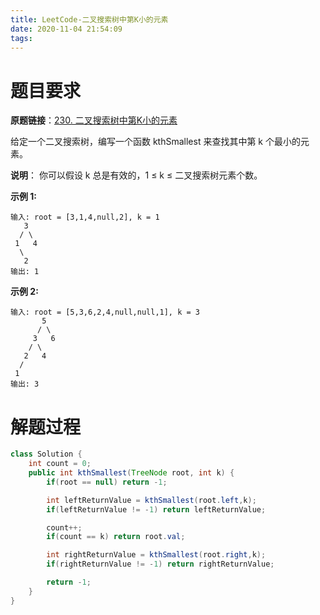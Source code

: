 ```yaml
---
title: LeetCode-二叉搜索树中第K小的元素
date: 2020-11-04 21:54:09
tags:
---
```


# 题目要求

**原题链接**：[230. 二叉搜索树中第K小的元素](https://leetcode-cn.com/problems/kth-smallest-element-in-a-bst/)

给定一个二叉搜索树，编写一个函数 kthSmallest 来查找其中第 k 个最小的元素。

**说明**：
你可以假设 k 总是有效的，1 ≤ k ≤ 二叉搜索树元素个数。

**示例 1:**

```
输入: root = [3,1,4,null,2], k = 1
   3
  / \
 1   4
  \
   2
输出: 1
```

**示例 2:**

```
输入: root = [5,3,6,2,4,null,null,1], k = 3
       5
      / \
     3   6
    / \
   2   4
  /
 1
输出: 3
```



# 解题过程

```java
class Solution {
    int count = 0;
    public int kthSmallest(TreeNode root, int k) {
        if(root == null) return -1;

        int leftReturnValue = kthSmallest(root.left,k);
        if(leftReturnValue != -1) return leftReturnValue;

        count++;
        if(count == k) return root.val;

        int rightReturnValue = kthSmallest(root.right,k);
        if(rightReturnValue != -1) return rightReturnValue;

        return -1;
    }
}
```

